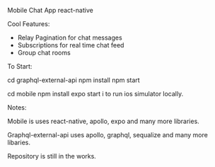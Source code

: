 Mobile Chat App react-native

Cool Features:
- Relay Pagination for chat messages
- Subscriptions for real time chat feed
- Group chat rooms

To Start: 

cd graphql-external-api 
npm install
npm start

cd mobile
npm install
expo start 
i to run ios simulator locally. 

Notes: 

Mobile is uses react-native, apollo, expo and many more libraries.

Graphql-external-api uses apollo, graphql, sequalize and many more libaries. 

Repository is still in the works. 
